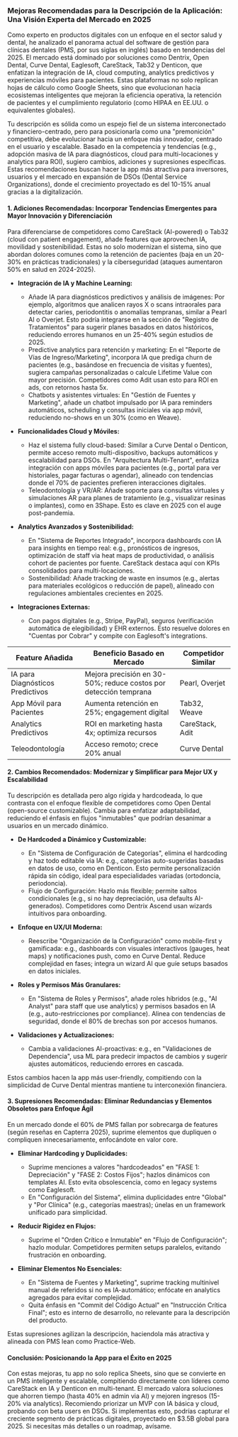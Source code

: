 ### Mejoras Recomendadas para la Descripción de la Aplicación: Una Visión Experta del Mercado en 2025

Como experto en productos digitales con un enfoque en el sector salud y dental, he analizado el panorama actual del software de gestión para clínicas dentales (PMS, por sus siglas en inglés) basado en tendencias del 2025. El mercado está dominado por soluciones como Dentrix, Open Dental, Curve Dental, Eaglesoft, CareStack, Tab32 y Denticon, que enfatizan la integración de IA, cloud computing, analytics predictivos y experiencias móviles para pacientes. Estas plataformas no solo replican hojas de cálculo como Google Sheets, sino que evolucionan hacia ecosistemas inteligentes que mejoran la eficiencia operativa, la retención de pacientes y el cumplimiento regulatorio (como HIPAA en EE.UU. o equivalentes globales).

Tu descripción es sólida como un espejo fiel de un sistema interconectado y financiero-centrado, pero para posicionarla como una "premonición" competitiva, debe evolucionar hacia un enfoque más innovador, centrado en el usuario y escalable. Basado en la competencia y tendencias (e.g., adopción masiva de IA para diagnósticos, cloud para multi-locaciones y analytics para ROI), sugiero cambios, adiciones y supresiones específicas. Estas recomendaciones buscan hacer la app más atractiva para inversores, usuarios y el mercado en expansión de DSOs (Dental Service Organizations), donde el crecimiento proyectado es del 10-15% anual gracias a la digitalización.

#### 1. **Adiciones Recomendadas: Incorporar Tendencias Emergentes para Mayor Innovación y Diferenciación**
   Para diferenciarse de competidores como CareStack (AI-powered) o Tab32 (cloud con patient engagement), añade features que aprovechen IA, movilidad y sostenibilidad. Estas no solo modernizan el sistema, sino que abordan dolores comunes como la retención de pacientes (baja en un 20-30% en prácticas tradicionales) y la ciberseguridad (ataques aumentaron 50% en salud en 2024-2025).

   - **Integración de IA y Machine Learning:**
     - Añade IA para diagnósticos predictivos y análisis de imágenes: Por ejemplo, algoritmos que analicen rayos X o scans intraorales para detectar caries, periodontitis o anomalías tempranas, similar a Pearl AI o Overjet. Esto podría integrarse en la sección de "Registro de Tratamientos" para sugerir planes basados en datos históricos, reduciendo errores humanos en un 25-40% según estudios de 2025.
     - Predictive analytics para retención y marketing: En el "Reporte de Vías de Ingreso/Marketing", incorpora IA que prediga churn de pacientes (e.g., basándose en frecuencia de visitas y fuentes), sugiera campañas personalizadas o calcule Lifetime Value con mayor precisión. Competidores como Adit usan esto para ROI en ads, con retornos hasta 5x.
     - Chatbots y asistentes virtuales: En "Gestión de Fuentes y Marketing", añade un chatbot impulsado por IA para reminders automáticos, scheduling y consultas iniciales via app móvil, reduciendo no-shows en un 30% (como en Weave).

   - **Funcionalidades Cloud y Móviles:**
     - Haz el sistema fully cloud-based: Similar a Curve Dental o Denticon, permite acceso remoto multi-dispositivo, backups automáticos y escalabilidad para DSOs. En "Arquitectura Multi-Tenant", enfatiza integración con apps móviles para pacientes (e.g., portal para ver historiales, pagar facturas o agendar), alineado con tendencias donde el 70% de pacientes prefieren interacciones digitales.
     - Teleodontología y VR/AR: Añade soporte para consultas virtuales y simulaciones AR para planes de tratamiento (e.g., visualizar resinas o implantes), como en 3Shape. Esto es clave en 2025 con el auge post-pandemia.

   - **Analytics Avanzados y Sostenibilidad:**
     - En "Sistema de Reportes Integrado", incorpora dashboards con IA para insights en tiempo real: e.g., pronósticos de ingresos, optimización de staff via heat maps de productividad, o análisis cohort de pacientes por fuente. CareStack destaca aquí con KPIs consolidados para multi-locaciones.
     - Sostenibilidad: Añade tracking de waste en insumos (e.g., alertas para materiales ecológicos o reducción de papel), alineado con regulaciones ambientales crecientes en 2025.

   - **Integraciones Externas:**
     - Con pagos digitales (e.g., Stripe, PayPal), seguros (verificación automática de elegibilidad) y EHR externos. Esto resuelve dolores en "Cuentas por Cobrar" y compite con Eaglesoft's integrations.

   | Feature Añadida | Beneficio Basado en Mercado | Competidor Similar |
   |-----------------|----------------------------|---------------------|
   | IA para Diagnósticos Predictivos | Mejora precisión en 30-50%; reduce costos por detección temprana | Pearl, Overjet |
   | App Móvil para Pacientes | Aumenta retención en 25%; engagement digital | Tab32, Weave |
   | Analytics Predictivos | ROI en marketing hasta 4x; optimiza recursos | CareStack, Adit |
   | Teleodontología | Acceso remoto; crece 20% anual | Curve Dental |

#### 2. **Cambios Recomendados: Modernizar y Simplificar para Mejor UX y Escalabilidad**
   Tu descripción es detallada pero algo rígida y hardcodeada, lo que contrasta con el enfoque flexible de competidores como Open Dental (open-source customizable). Cambia para enfatizar adaptabilidad, reduciendo el énfasis en flujos "inmutables" que podrían desanimar a usuarios en un mercado dinámico.

   - **De Hardcoded a Dinámico y Customizable:**
     - En "Sistema de Configuración de Categorías", elimina el hardcoding y haz todo editable via IA: e.g., categorías auto-sugeridas basadas en datos de uso, como en Denticon. Esto permite personalización rápida sin código, ideal para especialidades variadas (ortodoncia, periodoncia).
     - Flujo de Configuración: Hazlo más flexible; permite saltos condicionales (e.g., si no hay depreciación, usa defaults AI-generados). Competidores como Dentrix Ascend usan wizards intuitivos para onboarding.

   - **Enfoque en UX/UI Moderna:**
     - Reescribe "Organización de la Configuración" como mobile-first y gamificada: e.g., dashboards con visuales interactivos (gauges, heat maps) y notificaciones push, como en Curve Dental. Reduce complejidad en fases; integra un wizard AI que guíe setups basados en datos iniciales.

   - **Roles y Permisos Más Granulares:**
     - En "Sistema de Roles y Permisos", añade roles híbridos (e.g., "AI Analyst" para staff que use analytics) y permisos basados en IA (e.g., auto-restricciones por compliance). Alinea con tendencias de seguridad, donde el 80% de brechas son por accesos humanos.

   - **Validaciones y Actualizaciones:**
     - Cambia a validaciones AI-proactivas: e.g., en "Validaciones de Dependencia", usa ML para predecir impactos de cambios y sugerir ajustes automáticos, reduciendo errores en cascada.

   Estos cambios hacen la app más user-friendly, compitiendo con la simplicidad de Curve Dental mientras mantiene tu interconexión financiera.

#### 3. **Supresiones Recomendadas: Eliminar Redundancias y Elementos Obsoletos para Enfoque Ágil**
   En un mercado donde el 60% de PMS fallan por sobrecarga de features (según reseñas en Capterra 2025), suprime elementos que dupliquen o compliquen innecesariamente, enfocándote en valor core.

   - **Eliminar Hardcoding y Duplicidades:**
     - Suprime menciones a valores "hardcodeados" en "FASE 1: Depreciación" y "FASE 2: Costos Fijos"; hazlos dinámicos con templates AI. Esto evita obsolescencia, como en legacy systems como Eaglesoft.
     - En "Configuración del Sistema", elimina duplicidades entre "Global" y "Por Clínica" (e.g., categorías maestras); únelas en un framework unificado para simplicidad.

   - **Reducir Rigidez en Flujos:**
     - Suprime el "Orden Crítico e Inmutable" en "Flujo de Configuración"; hazlo modular. Competidores permiten setups paralelos, evitando frustración en onboarding.

   - **Eliminar Elementos No Esenciales:**
     - En "Sistema de Fuentes y Marketing", suprime tracking multinivel manual de referidos si no es IA-automático; enfócate en analytics agregados para evitar complejidad.
     - Quita énfasis en "Commit del Código Actual" en "Instrucción Crítica Final"; esto es interno de desarrollo, no relevante para la descripción del producto.

   Estas supresiones agilizan la descripción, haciendola más atractiva y alineada con PMS lean como Practice-Web.

#### Conclusión: Posicionando la App para el Éxito en 2025
Con estas mejoras, tu app no solo replica Sheets, sino que se convierte en un PMS inteligente y escalable, compitiendo directamente con líderes como CareStack en IA y Denticon en multi-tenant. El mercado valora soluciones que ahorren tiempo (hasta 40% en admin via AI) y mejoren ingresos (15-20% via analytics). Recomiendo priorizar un MVP con IA básica y cloud, probando con beta users en DSOs. Si implementas esto, podrías capturar el creciente segmento de prácticas digitales, proyectado en $3.5B global para 2025. Si necesitas más detalles o un roadmap, avísame.